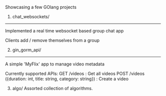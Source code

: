 Showcasing a few GOlang projects

1. chat_websockets/
----------------------
Implemented a real time websocket based group chat app

Clients add / remove themselves from a group


2. gin_gorm_api/
----------------------
A simple 'MyFlix' app to manage video metadata 

Currently supported APIs:
GET /videos : Get all videos
POST /videos ({duration: int, title: string, category: string}) : Create a video

3. algo/
Assorted collection of algorithms.

